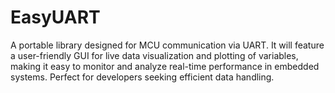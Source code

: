 # EasyUART
A portable library designed for MCU communication via UART. It will feature a user-friendly GUI for live data visualization and plotting of variables, making it easy to monitor and analyze real-time performance in embedded systems. Perfect for developers seeking efficient data handling.
